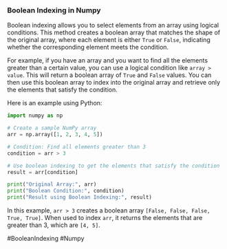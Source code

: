### Boolean Indexing in Numpy

Boolean indexing allows you to select elements from an array using logical conditions. This method creates a boolean array that matches the shape of the original array, where each element is either `True` or `False`, indicating whether the corresponding element meets the condition.

For example, if you have an array and you want to find all the elements greater than a certain value, you can use a logical condition like `array > value`. This will return a boolean array of `True` and `False` values. You can then use this boolean array to index into the original array and retrieve only the elements that satisfy the condition.

Here is an example using Python:

```python
import numpy as np

# Create a sample NumPy array
arr = np.array([1, 2, 3, 4, 5])

# Condition: Find all elements greater than 3
condition = arr > 3

# Use boolean indexing to get the elements that satisfy the condition
result = arr[condition]

print("Original Array:", arr)
print("Boolean Condition:", condition)
print("Result using Boolean Indexing:", result)
```

In this example, `arr > 3` creates a boolean array `[False, False, False, True, True]`. When used to index `arr`, it returns the elements that are greater than 3, which are `[4, 5]`.

#BooleanIndexing #Numpy
